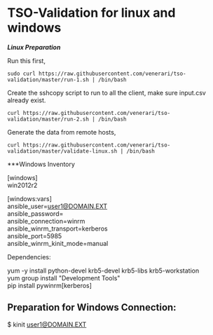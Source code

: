 # TSO-Validation for linux and windows

***Linux Preparation***

Run this first,

```
sudo curl https://raw.githubusercontent.com/venerari/tso-validation/master/run-1.sh | /bin/bash
```

Create the sshcopy script to run to all the client, make sure input.csv already exist.
```
curl https://raw.githubusercontent.com/venerari/tso-validation/master/run-2.sh | /bin/bash
```

Generate the data from remote hosts,
```
curl https://raw.githubusercontent.com/venerari/tso-validation/master/validate-linux.sh | /bin/bash
```

***Windows Inventory


[windows]<br>
win2012r2<br>

[windows:vars]<br>
ansible_user=user1@DOMAIN.EXT<br>
ansible_password=<br>
ansible_connection=winrm<br>
ansible_winrm_transport=kerberos<br>
ansible_port=5985<br>
ansible_winrm_kinit_mode=manual

Dependencies:

yum -y install python-devel krb5-devel krb5-libs krb5-workstation<br>
yum group install "Development Tools"<br>
pip install pywinrm[kerberos]<br>

## Preparation for Windows Connection:

$ kinit user1@DOMAIN.EXT<br>
